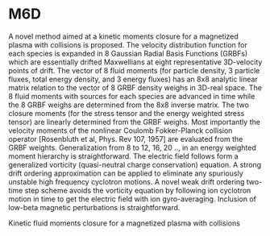 # M6D


A novel method aimed at a kinetic moments closure for a magnetized plasma with collisions is proposed. The velocity distribution function for each species is expanded in 8 Gaussian Radial Basis Functions (GRBFs) which are essentially drifted Maxwellians at eight representative 3D-velocity points of drift. The vector of 8 fluid moments (for particle density, 3 particle fluxes, total energy density, and 3 energy fluxes) has an  8x8 analytic linear matrix relation to the vector of 8 GRBF density weighs in 3D-real space. The 8 fluid moments with sources for each species are advanced in time while the 8 GRBF weighs are determined from the 8x8 inverse matrix.  The two closure moments (for the stress tensor and the energy weighted stress tensor) are linearly determined from the GRBF weighs. Most importantly the velocity moments of the nonlinear Coulomb Fokker-Planck collision operator [Rosenbluth et al, Phys. Rev 107, 1957] are evaluated from the GRBF weights. Generalization from 8 to 12, 16, 20 .., in an energy weighted moment hierarchy is straightforward. The electric field follows form a generalized vorticity (quasi-neutral charge conservation) equation. A strong drift ordering approximation can be applied to eliminate any spuriously unstable high frequency cyclotron motions. A novel weak drift ordering two-time step scheme avoids the vorticity equation by following ion cyclotron motion in time to get the electric field with ion gyro-averaging.  Inclusion of low-beta magnetic perturbations is straightforward.


Kinetic fluid moments closure for a magnetized plasma with collisions

